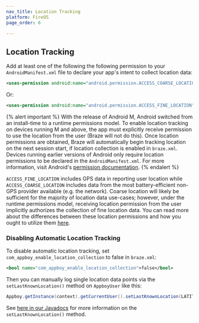 ```yaml
---
nav_title: Location Tracking
platform: FireOS
page_order: 6

---
```

## Location Tracking

Add at least one of the following the following permission to your `AndroidManifest.xml` file to declare your app's intent to collect location data:

```xml
<uses-permission android:name="android.permission.ACCESS_COARSE_LOCATION" />
```
Or:

```xml
<uses-permission android:name="android.permission.ACCESS_FINE_LOCATION" />
```

{% alert important %}
With the release of Android M, Android switched from an install-time to a runtime permissions model. To enable location tracking on devices running M and above, the app must explicitly receive permission to use the location from the user (Braze will not do this). Once location permissions are obtained, Braze will automatically begin tracking location on the next session start, if location collection is enabled in `braze.xml`. Devices running earlier versions of Android only require location permissions to be declared in the `AndroidManifest.xml`. For more information, visit Android's [permission documentation](https://developer.android.com/training/permissions/index.html).
{% endalert %}

`ACCESS_FINE_LOCATION` includes GPS data in reporting user location while `ACCESS_COARSE_LOCATION` includes data from the most battery-efficient non-GPS provider available (e.g. the network). Coarse location will likely be sufficient for the majority of location data use-cases; however, under the runtime permissions model, receiving location permission from the user implicitly authorizes the collection of fine location data. You can read more about the differences between these location permissions and how you ought to utilize them [here][1].

### Disabling Automatic Location Tracking

To disable automatic location tracking, set `com_appboy_enable_location_collection` to false in `braze.xml`:

```xml
<bool name="com_appboy_enable_location_collection">false</bool>
```

Then you can manually log single location data points via the `setLastKnownLocation()` method on `AppboyUser` like this:

```java
Appboy.getInstance(context).getCurrentUser().setLastKnownLocation(LATITUDE_DOUBLE_VALUE, LONGITUDE_DOUBLE_VALUE, ALTITUDE_DOUBLE_VALUE, ACCURACY_DOUBLE_VALUE);
```

See [here in our Javadocs][4] for more information on the `setLastKnownLocation()` method.

[1]: http://developer.android.com/guide/topics/location/strategies.html
[4]: https://appboy.github.io/appboy-android-sdk/javadocs/com/appboy/AppboyUser.html#setLastKnownLocation-double-double-java.lang.Double-java.lang.Double-
